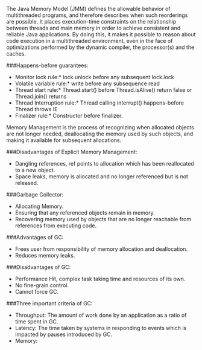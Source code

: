 The Java Memory Model (JMM) defines the allowable behavior of multithreaded programs, and therefore describes when such reorderings are possible. It places execution-time constraints on the relationship between threads and main memory in order to achieve consistent and reliable Java applications. By doing this, it makes it possible to reason about code execution in a multithreaded environment, even in the face of optimizations performed by the dynamic compiler, the processor(s) and the caches.

###Happens-before guarantees:
* Monitor lock rule:* lock.unlock before any subsequent lock.lock
* Volatile variable rule:* write before any subsequence read
* Thread start rule:* Thread.start() before Thread.isAlive() return false or Thread.join() returns
* Thread Interruption rule:* Thread calling interrupt() happens-before Thread throws IE
* Finalizer rule:* Constructor before finalizer.

Memory Management is the process of recognizing when allocated objects are not longer needed, deallocating the memory used by such objects, and making it available for subsequent allocations.

###Disadvantages of Explicit Memory Management:
* Dangling references, ref points to allocation which has been reallocated to a new object.
* Space leaks, memory is allocated and no longer referenced but is not released.

###Garbage Collector:
* Allocating Memory.
* Ensuring that any referenced objects remain in memory.
* Recovering memory used by objects that are no longer reachable from references from executing code.

###Advantages of GC:
* Frees user from responsibility of memory allocation and deallocation.
* Reduces memory leaks.

###Disadvantages of GC:
* Performance Hit, complex task taking time and resources of its own.
* No fine-grain control.
* Cannot force GC.

###Three important criteria of GC:
* Throughput: The amount of work done by an application as a ratio of time spent in GC.
* Latency: The time taken by systems in responding to events which is impacted by pauses introduced by GC.
* Memory:
